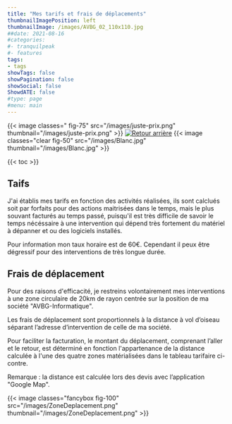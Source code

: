 ```yaml
---
title: "Mes tarifs et frais de déplacements"
thumbnailImagePosition: left
thumbnailImage: /images/AVBG_02_110x110.jpg
##date: 2021-08-16
#categories:
#- tranquilpeak
#- features
tags:
- tags
showTags: false
showPagination: false
showSocial: false
ShowdATE: false
#type: page
#menu: main
---
```

<!--more-->

{{< image classes=" fig-75" src="/images/juste-prix.png" thumbnail="/images/juste-prix.png"  >}}
[![Retour arrière](/images/logo-retour-arriere_50.png)](../)
{{< image classes="clear fig-50" src="/images/Blanc.jpg" thumbnail="/images/Blanc.jpg"  >}}



{{< toc >}}

## Taifs
J'ai établis mes tarifs en fonction des activités réalisées, ils sont calclués soit par forfaits pour des actions maitrisées dans le temps, mais le plus souvant facturés au temps passé, puisqu'il est très difficile de savoir le temps nécéssaire à une intervention qui dépend très fortement du matériel à dépanner et ou des logiciels installés. 


Pour information mon taux horaire est de 60€. Cependant il peux être dégressif pour des interventions de très longue durée.
## Frais de déplacement

Pour des raisons d'efficacité, je restreins volontairement mes interventions à une zone circulaire de 20km de rayon centrée sur la position de ma société "AVBG-Informatique".

Les frais de déplacement sont proportionnels à la distance à vol d’oiseau séparant l’adresse d’intervention de celle de ma société.

Pour faciliter la facturation, le montant du déplacement, comprenant l’aller et le retour, est déterminé en fonction l'appartenance de la distance calculée à l'une des quatre zones matérialisées dans le tableau tarifaire ci-contre.

Remarque : la distance est calculée lors des devis  avec l’application "Google Map".

{{< image classes="fancybox fig-100" src="/images/ZoneDeplacement.png" thumbnail="/images/ZoneDeplacement.png" >}}